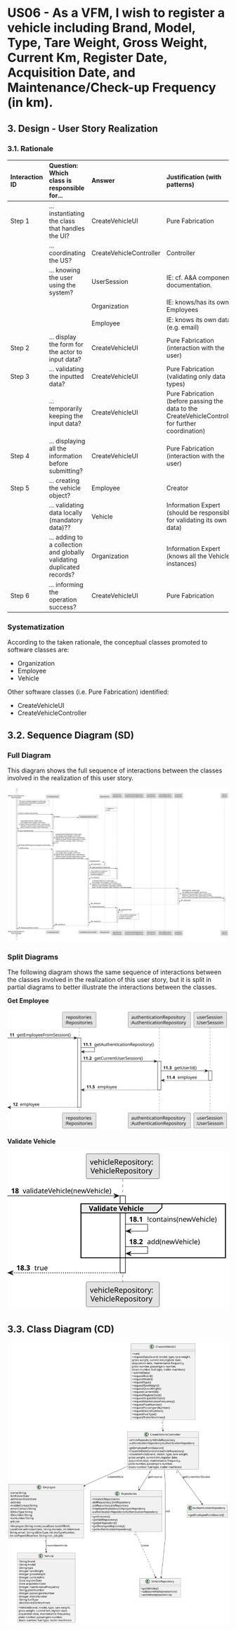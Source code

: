 # US06 -  As a VFM, I wish to register a vehicle including Brand, Model, Type, Tare Weight, Gross Weight, Current Km, Register Date, Acquisition Date, and Maintenance/Check-up Frequency (in km). 

## 3. Design - User Story Realization 

### 3.1. Rationale

| Interaction ID | Question: Which class is responsible for...                            | Answer                  | Justification (with patterns)                                                                      |
|:---------------|:-----------------------------------------------------------------------|:------------------------|:---------------------------------------------------------------------------------------------------|
| Step 1         | ... instantiating the class that handles the UI?                       | CreateVehicleUI         | Pure Fabrication                                                                                   |
|                | ... coordinating the US?                                               | CreateVehicleController | Controller                                                                                         |
|                | ... knowing the user using the system?                                 | UserSession             | IE: cf. A&A component documentation.                                                               |
|                |                                                                        | Organization            | IE: knows/has its own Employees                                                                    |
|                |                                                                        | Employee                | IE: knows its own data (e.g. email)                                                                |
| Step 2         | ... display the form for the actor to input data?                      | CreateVehicleUI         | Pure Fabrication (interaction with the user)                                                       |
| Step 3         | ... validating the inputted data?                                      | CreateVehicleUI         | Pure Fabrication (validating only data types)                                                      |
|                | ... temporarily keeping the input data?                                | CreateVehicleUI         | Pure Fabrication (before passing the data to the CreateVehicleController for further coordination) |
| Step 4         | ... displaying all the information before submitting?                  | CreateVehicleUI         | Pure Fabrication (interaction with the user)                                                       |
| Step 5         | ... creating the vehicle object?                                       | Employee                | Creator                                                                                            |
|                | ... validating data locally (mandatory data)??                         | Vehicle                 | Information Expert (should be responsible for validating its own data)                             |
|                | ... adding to a collection and globally validating duplicated records? | Organization            | Information Expert (knows all the Vehicle instances)                                               |
| Step 6         | ... informing the operation success?                                   | CreateVehicleUI         | Pure Fabrication                                                                                   |              

### Systematization ##

According to the taken rationale, the conceptual classes promoted to software classes are: 

* Organization
* Employee
* Vehicle

Other software classes (i.e. Pure Fabrication) identified: 

* CreateVehicleUI  
* CreateVehicleController

## 3.2. Sequence Diagram (SD)

### Full Diagram

This diagram shows the full sequence of interactions between the classes involved in the realization of this user story.

![Sequence Diagram - Full](svg/us06-sequence-diagram-full.svg)

### Split Diagrams

The following diagram shows the same sequence of interactions between the classes involved in the realization of this user story, but it is split in partial diagrams to better illustrate the interactions between the classes.

**Get Employee**

![Sequence Diagram - Partial - Get Employee](svg/us06-sequence-diagram-partial-get-employee.svg)

**Validate Vehicle**

![Sequence Diagram - Partial - Validate Vehicle](svg/us06-sequence-diagram-partial-validate-vehicle.svg)

## 3.3. Class Diagram (CD)

![Class Diagram](svg/us06-class-diagram.svg)